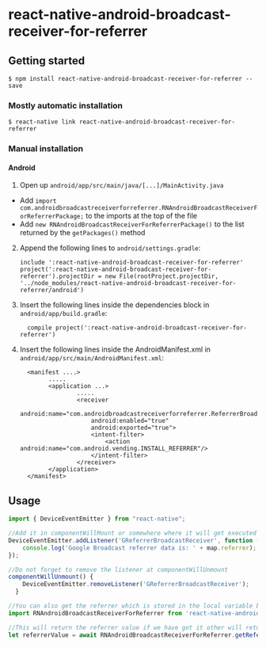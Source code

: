 
# react-native-android-broadcast-receiver-for-referrer

## Getting started

`$ npm install react-native-android-broadcast-receiver-for-referrer --save`

### Mostly automatic installation

`$ react-native link react-native-android-broadcast-receiver-for-referrer`

### Manual installation


#### Android

1. Open up `android/app/src/main/java/[...]/MainActivity.java`
  - Add `import com.androidbroadcastreceiverforreferrer.RNAndroidBroadcastReceiverForReferrerPackage;` to the imports at the top of the file
  - Add `new RNAndroidBroadcastReceiverForReferrerPackage()` to the list returned by the `getPackages()` method
2. Append the following lines to `android/settings.gradle`:
  	```
  	include ':react-native-android-broadcast-receiver-for-referrer'
  	project(':react-native-android-broadcast-receiver-for-referrer').projectDir = new File(rootProject.projectDir, 	'../node_modules/react-native-android-broadcast-receiver-for-referrer/android')
  	```
3. Insert the following lines inside the dependencies block in `android/app/build.gradle`:
  	```
      compile project(':react-native-android-broadcast-receiver-for-referrer')
  	```
4. Insert the following lines inside the AndroidManifest.xml in `android/app/src/main/AndroidManifest.xml`:
  	```
	  <manifest ....>
	  		.....
			<application ...>
					.....
			        <receiver
						android:name="com.androidbroadcastreceiverforreferrer.ReferrerBroadcastReceiver"
						android:enabled="true"
						android:exported="true">
						<intent-filter>
							<action android:name="com.android.vending.INSTALL_REFERRER"/>
						</intent-filter>
        			</receiver>
   			</application>
      </manifest>
  	```

## Usage
```javascript
import { DeviceEventEmitter } from "react-native";

//Add it in componentWillMount or somewhere where it will get executed at the start of app 
DeviceEventEmitter.addListener('GReferrerBroadcastReceiver', function (map) {
    console.log('Google Broadcast referrer data is: ' + map.referrer);
});

//Do not forget to remove the listener at componentWillUnmount 
componentWillUnmount() {
    DeviceEventEmitter.removeListener('GReferrerBroadcastReceiver'); 
  }

//You can also get the referrer which is stored in the local variable by
import RNAndroidBroadcastReceiverForReferrer from 'react-native-android-broadcast-receiver-for-referrer'; 

//This will return the referrer value if we have got it other will return "NOT AVAILABLE"
let referrerValue = await RNAndroidBroadcastReceiverForReferrer.getReferrerData();

```
  
